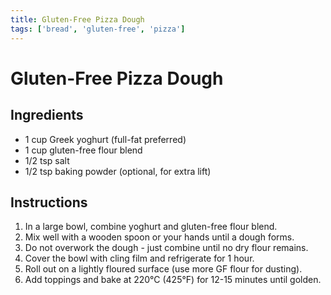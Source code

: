 ```yaml
---
title: Gluten-Free Pizza Dough
tags: ['bread', 'gluten-free', 'pizza']
---
```


# Gluten-Free Pizza Dough

## Ingredients
- 1 cup Greek yoghurt (full-fat preferred)
- 1 cup gluten-free flour blend
- 1/2 tsp salt
- 1/2 tsp baking powder (optional, for extra lift)

## Instructions
1. In a large bowl, combine yoghurt and gluten-free flour blend.
2. Mix well with a wooden spoon or your hands until a dough forms.
3. Do not overwork the dough - just combine until no dry flour remains.
4. Cover the bowl with cling film and refrigerate for 1 hour.
5. Roll out on a lightly floured surface (use more GF flour for dusting).
8. Add toppings and bake at 220°C (425°F) for 12-15 minutes until golden.
